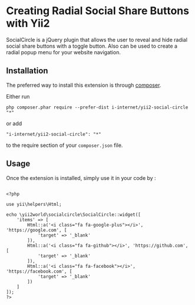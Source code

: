 Creating Radial Social Share Buttons with Yii2
==============================================
SocialCircle is a jQuery plugin that allows the user to reveal and hide radial social share buttons with a toggle button. Also can be used to create a radial popup menu for your website navigation.

Installation
------------

The preferred way to install this extension is through [composer](http://getcomposer.org/download/).

Either run

```
php composer.phar require --prefer-dist i-internet/yii2-social-circle "*"
```

or add

```
"i-internet/yii2-social-circle": "*"
```

to the require section of your `composer.json` file.


Usage
-----

Once the extension is installed, simply use it in your code by  :

```

<?php

use yii\helpers\Html;

echo \yii2world\socialcircle\SocialCircle::widget([
    'items' => [
        Html::a('<i class="fa fa-google-plus"></i>', 'https://google.com', [
            'target' => '_blank'
        ]),
        Html::a('<i class="fa fa-github"></i>', 'https://github.com', [
            'target' => '_blank'
        ]),
        Html::a('<i class="fa fa-facebook"></i>', 'https://facebook.com', [
            'target' => '_blank'
        ])
    ]
]);
?>
```

